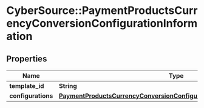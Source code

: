 # CyberSource::PaymentProductsCurrencyConversionConfigurationInformation

## Properties
Name | Type | Description | Notes
------------ | ------------- | ------------- | -------------
**template_id** | **String** |  | [optional] 
**configurations** | [**PaymentProductsCurrencyConversionConfigurationInformationConfigurations**](PaymentProductsCurrencyConversionConfigurationInformationConfigurations.md) |  | [optional] 


